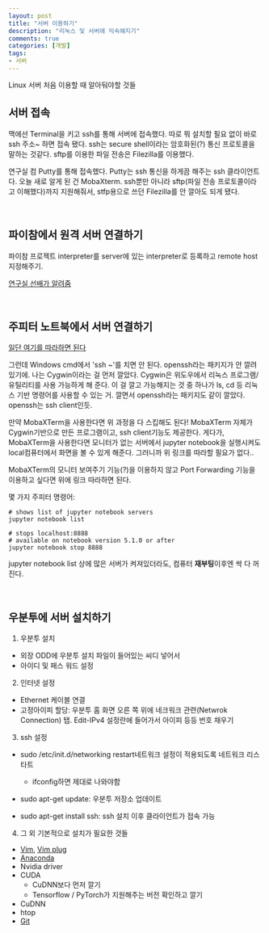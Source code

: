 ```yaml
---
layout: post
title: "서버 이용하기"
description: "리눅스 및 서버에 익숙해지기"
comments: true
categories: [개발]
tags:
- 서버
---
```




Linux 서버 처음 이용할 때 알아둬야할 것들



## 서버 접속

맥에선 Terminal을 키고 ssh를 통해 서버에 접속했다. 따로 뭐 설치할 필요 없이 바로 ssh 주소~ 하면 접속 됐다. ssh는 secure shell이라는 암호화된(?) 통신 프로토콜을 말하는 것같다. sftp를 이용한 파일 전송은 Filezilla를 이용했다.

연구실 컴 Putty를 통해 접속했다. Putty는 ssh 통신을 하게끔 해주는 ssh 클라이언트다. 오늘 새로 알게 된 건 MobaXterm. ssh뿐만 아니라 sftp(파일 전송 프로토콜이라고 이해했다)까지 지원해줘서, stfp용으로 쓰던 Filezilla를 안 깔아도 되게 됐다. 

<br>

## 파이참에서 원격 서버 연결하기

파이참 프로젝트 interpreter를 server에 있는 interpreter로 등록하고 remote host지정해주기.

[연구실 선배가 알려줌](http://pytogether.tistory.com/1)

<br>

## 주피터 노트북에서 서버 연결하기

[일단 여기를 따라하면 된다](https://coderwall.com/p/ohk6cg/remote-access-to-ipython-notebooks-via-ssh)

그런데 Windows cmd에서 'ssh ~'를 치면 안 된다. openssh라는 패키지가 안 깔려 있기에. 나는 Cygwin이라는 걸 먼저 깔았다. Cygwin은 위도우에서 리눅스 프로그램/유틸리티를 사용 가능하게 해 준다. 이 걸 깔고 가능해지는 것 중 하나가 ls, cd 등 리눅스 기반 명령어를 사용할 수 있는 거. 깔면서 openssh라는 패키지도 같이 깔았다. openssh는 ssh client인듯.

만약 MobaXTerm을 사용한다면 위 과정을 다 스킵해도 된다! MobaXTerm 자체가 Cygwin기반으로 만든 프로그램이고, ssh client기능도 제공한다. 게다가, MobaXTerm을 사용한다면 모니터가 없는 서버에서 jupyter notebook을 실행시켜도 local컴퓨터에서 화면을 볼 수 있게 해준다. 그러니까 위 링크를 따라할 필요가 없다..

MobaXTerm의 모니터 보여주기 기능(?)을 이용하지 않고 Port Forwarding 기능을 이용하고 싶다면 위에 링크 따라하면 된다.

몇 가지 주피터 명령어:

```
# shows list of jupyter notebook servers
jupyter notebook list

# stops localhost:8888
# available on notebook version 5.1.0 or after
jupyter notebook stop 8888
```

jupyter notebook list 상에 많은 서버가 켜져있더라도, 컴퓨터 **재부팅**이후엔 싹 다 꺼진다. 

<br>

## 우분투에 서버 설치하기

1. 우분투 설치

- 외장 ODD에 우분투 설치 파일이 들어있는 씨디 넣어서
- 아이디 및 패스 워드 설정

2. 인터넷 설정

- Ethernet 케이블 연결
- 고정아이피 할당: 우분투 홈 화면 오른 쪽 위에 네크워크 관련(Netwrok Connection) 탭. Edit-IPv4 설정란에 들어가서 아이피 등등 번호 채우기

3. ssh 설정

- sudo /etc/init.d/networking restart네트워크 설정이 적용되도록 네트워크 리스타트
  - ifconfig하면 제대로 나와야함

- sudo apt-get update: 우분투 저장소 업데이트
- sudo apt-get install ssh: ssh 설치 이후 클라이언트가 접속 가능

4. 그 외 기본적으로 설치가 필요한 것들

- [Vim](http://norux.me/13), [Vim plug](http://www.daybyplace.com/300)
- [Anaconda](https://docs.anaconda.com/anaconda/install/linux)
- Nvidia driver
- CUDA
  - CuDNN보다 먼저 깔기
  - Tensorflow / PyTorch가 지원해주는 버전 확인하고 깔기
- CuDNN
- htop
- [Git](https://git-scm.com/book/ko/v1/시작하기-Git-설치)





### 

